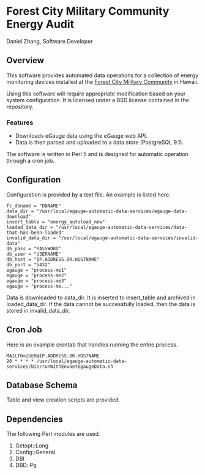 Forest City Military Community Energy Audit
===========================================

Daniel Zhang, Software Developer

## Overview

This software provides automated data operations for a collection of
energy monitoring devices installed at the [Forest City Military
Community](www.forestcity.net) in Hawaii.

Using this software will require appropriate modification based on
your system configuration. It is licensed under a BSD license
contained in the repository.

### Features 

* Downloads eGauge data using the eGauge web API. 
* Data is then parsed and uploaded to a data store (PostgreSQL 9.1).

The software is written in Perl 5 and is designed for automatic operation
through a cron job.

## Configuration

Configuration is provided by a text file. An example is listed here.

    fc_dbname = "DBNAME"
    data_dir = "/usr/local/egauge-automatic-data-services/egauge-data-download"
    insert_table = "energy_autoload_new"
    loaded_data_dir = "/usr/local/egauge-automatic-data-services/data-that-has-been-loaded"
    invalid_data_dir = "/usr/local/egauge-automatic-data-services/invalid-data"
    db_pass = "PASSWORD"
    db_user = "USERNAME"
    db_host = "IP.ADDRESS.OR.HOSTNAME"
    db_port = "5432"
    egauge = "process-me1"
    egauge = "process-me2"
    egauge = "process-me3"
    egauge = "process-me..."

Data is downloaded to data_dir. It is inserted to insert_table and
archived in loaded_data_dir. If the data cannot be successfully
loaded, then the data is stored in invalid_data_dir.

## Cron Job

Here is an example crontab that handles running the entire process.

    MAILTO=USER@IP.ADDRESS.OR.HOSTNAME
    20 * * * * /usr/local/egauge-automatic-data-services/bin/runWithEnvGetEgaugeData.sh

## Database Schema

Table and view creation scripts are provided.

## Dependencies

The following Perl modules are used.

1. Getopt::Long
2. Config::General
3. DBI
4. DBD::Pg
